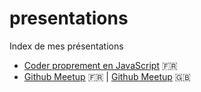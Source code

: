 # presentations

Index de mes présentations

- [Coder proprement en JavaScript](http://linsolas.github.io/presentations/javascript-propre/index.html#/) :fr:
- [Github Meetup](http://linsolas.github.io/presentations/github-meetup/index.html) :fr: | [Github Meetup](http://linsolas.github.io/presentations/github-meetup/index-en.html) :uk:
